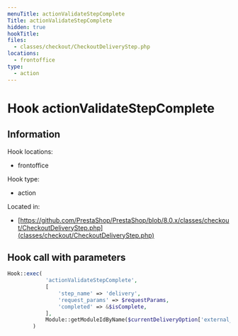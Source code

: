 ```yaml
---
menuTitle: actionValidateStepComplete
Title: actionValidateStepComplete
hidden: true
hookTitle: 
files:
  - classes/checkout/CheckoutDeliveryStep.php
locations:
  - frontoffice
type:
  - action
---
```


# Hook actionValidateStepComplete

## Information

Hook locations: 
  - frontoffice

Hook type: 
  - action

Located in: 
  - [https://github.com/PrestaShop/PrestaShop/blob/8.0.x/classes/checkout/CheckoutDeliveryStep.php](classes/checkout/CheckoutDeliveryStep.php)

## Hook call with parameters

```php
Hook::exec(
            'actionValidateStepComplete',
            [
                'step_name' => 'delivery',
                'request_params' => $requestParams,
                'completed' => &$isComplete,
            ],
            Module::getModuleIdByName($currentDeliveryOption['external_module_name'])
        )
```